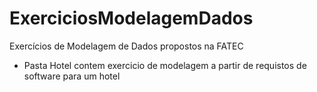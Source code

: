 # ExerciciosModelagemDados
Exercícios de Modelagem de Dados propostos na FATEC

- Pasta Hotel contem exercicio de modelagem a partir de requistos de software para um hotel
